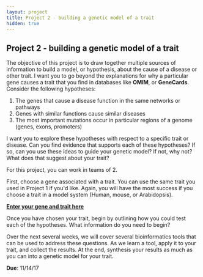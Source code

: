 ```yaml
---
layout: project
title: Project 2 - building a genetic model of a trait
hidden: true
---
```


## Project 2 - building a genetic model of a trait

The objective of this project is to draw together multiple sources of information to build a model, or hypothesis, about the cause of a disease or other trait. I want you to go beyond the explanations for why a particular gene causes a trait that you find in databases like **OMIM**, or **GeneCards**. Consider the following hypotheses:

1. The genes that cause a disease function in the same networks or pathways
2. Genes with similar functions cause similar diseases
3. The most important mutations occur in particular regions of a genome (genes, exons, promoters)

I want you to explore these hypotheses with respect to a specific trait or disease. Can you find evidence that supports each of these hypotheses? If so, can you use these ideas to guide your genetic model? If not, why not? What does that suggest about your trait?

For this project, you can work in teams of 2.

First, choose a gene associated with a trait. You can use the same trait you used in Project 1 if you'd like. Again, you will have the most success if you choose a trait in a model system (Human, mouse, or Arabidopsis).

**[Enter your gene and trait here](https://docs.google.com/spreadsheets/d/1Tdm3W4fI42nl6Ha9YmtxxoREfwVDhhaxaXBd6jQhM8Q/edit?usp=sharing)**

Once you have chosen your trait, begin by outlining how you could test each of the hypotheses. What information do you need to begin?

Over the next several weeks, we will cover several bioinformatics tools that can be used to address these questions. As we learn a tool, apply it to your trait, and collect the results. At the end, synthesis your results as much as you can into a genetic model for your trait.

**Due**: 11/14/17